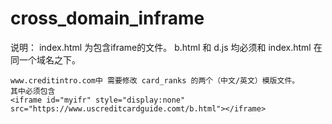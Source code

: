 # cross_domain_inframe

说明：
	index.html 为包含iframe的文件。
	b.html 和 d.js 均必须和 index.html 在同一个域名之下。

	www.creditintro.com中 需要修改 card_ranks 的两个（中文/英文）模版文件。
	其中必须包含
	<iframe id="myifr" style="display:none" src="https://www.uscreditcardguide.comt/b.html"></iframe>
  <script type="text/javascript" src="https://www.uscreditcardguide.com/d.js"></script>
